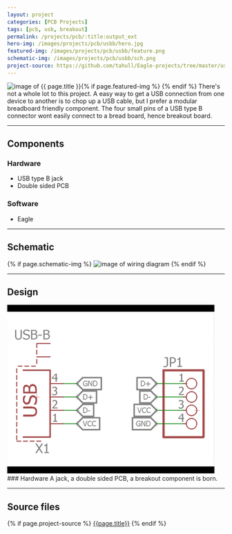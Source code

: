 ```yaml
---
layout: project
categories: [PCB Projects]
tags: [pcb, usb, breakout]
permalink: /projects/pcb/:title:output_ext
hero-img: /images/projects/pcb/usbb/hero.jpg
featured-img: /images/projects/pcb/usbb/feature.png
schematic-img: /images/projects/pcb/usbb/sch.png
project-source: https://github.com/tahull/Eagle-projects/tree/master/usbbreakout
---
```


{% if page.featured-img %}
  <img src="{{ page.featured-img }}" alt="image of {{ page.title }}" title = "{{ page.title }}" class="img-fluid mr-3" style="float:left;"/>{% endif %}
There's not a whole lot to this project. A easy way to get a USB connection from one device to another is to chop up a USB cable, but I prefer a modular breadboard friendly component. The four small pins of a USB type B connector wont easily connect to a bread board, hence breakout board.

---
## Components
### Hardware
- USB type B jack
- Double sided PCB

### Software
- Eagle

---
## Schematic
{% if page.schematic-img %}
  <img src="{{ page.schematic-img }}" alt="image of wiring diagram" title="wiring diagram" class="img-fluid"/>
{% endif %}

---
## Design
<img src="/images/projects/pcb/usbb/slide-show.gif" alt="image of pcb layers" title="pcb layers" class="img-fluid"/>
### Hardware
A jack, a double sided PCB, a breakout component is born.

---
## Source files
{% if page.project-source %}
  <a href="{{ page.project-source }}">{{page.title}}</a>
{% endif %}
